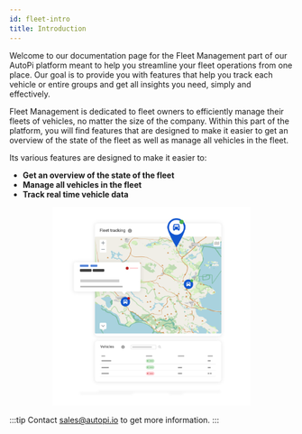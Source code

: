 ```yaml
---
id: fleet-intro
title: Introduction
---
```


Welcome to our documentation page for the Fleet Management part of our AutoPi 
platform meant to help you streamline your fleet operations from one place. Our 
goal is to provide you with features that help you track each vehicle or entire 
groups and get all insights you need, simply and effectively.  

Fleet Management is dedicated to fleet owners to efficiently manage their fleets 
of vehicles, no matter the size of the company. Within this part of the platform,
you will find features that are designed to make it easier to get an overview of 
the state of the fleet as well as manage all vehicles in the fleet. 

Its various features are designed to make it easier to:
- **Get an overview of the state of the fleet**
- **Manage all vehicles in the fleet**
- **Track real time vehicle data** 

<p align="center">
    <img src="/img/cloud/fleet_management/introduction/AutoPI_CTA_23-24_GeoMap_01_Flat.png" alt="Fleet intro graphics" width="70%" />
</p>

:::tip
Contact sales@autopi.io to get more information.
:::
